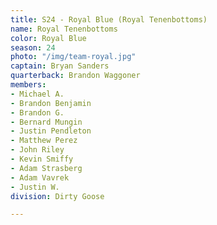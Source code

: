 ```yaml
---
title: S24 - Royal Blue (Royal Tenenbottoms)
name: Royal Tenenbottoms
color: Royal Blue
season: 24
photo: "/img/team-royal.jpg"
captain: Bryan Sanders
quarterback: Brandon Waggoner
members:
- Michael A.
- Brandon Benjamin
- Brandon G.
- Bernard Mungin
- Justin Pendleton
- Matthew Perez
- John Riley
- Kevin Smiffy
- Adam Strasberg
- Adam Vavrek
- Justin W.
division: Dirty Goose

---
```

